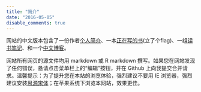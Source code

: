 ```yaml
---
title: "简介"
date: "2016-05-05"
disable_comments: true
---
```


网站的中文版本包含了一份作者[个人简介](/cn/about/)、一本[正在写的书](http://appendix.likan.info/propstatr)(立了个flag)、一组[读书笔记](/cn/read/)、和一个[中文博客](/cn/post/)。

网站所有网页的源文件均用 markdown 或 R markdown 撰写。如果您在网站发现了任何错误，恳请点击菜单栏上的“编辑”按钮，并在 Github 上向我提交合并请求。温馨提示：为了提升您在本站的浏览体验，强烈建议不要用 IE 浏览器，强烈建议安装[思源宋体](https://github.com/adobe-fonts/source-han-serif/tree/release)；在苹果系统下浏览本网站，效果更佳。
